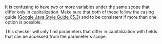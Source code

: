 It is confusing to have two or more variables under the same scope that differ
only in capitalization. Make sure that both of these follow the casing guide
([Google Java Style Guide §5.3][styleCamelCase]) and to be consistent if more
than one option is possible.

This checker will only find parameters that differ in capitalization with fields
that can be accessed from the parameter's scope.


[styleCamelCase]: https://google.github.io/styleguide/javaguide.html#s5.3-camel-case
